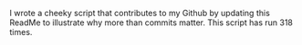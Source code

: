 I wrote a cheeky script that contributes to my Github by updating this ReadMe to illustrate why more than commits matter. This script has run 318 times.